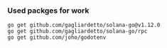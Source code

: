 ### Used packges for work

    go get github.com/gagliardetto/solana-go@v1.12.0
    go get github.com/gagliardetto/solana-go/rpc
    go get github.com/joho/godotenv